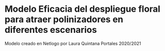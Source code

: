 # Modelo Eficacia del despliegue floral para atraer polinizadores en diferentes escenarios


Modelo creado en Netlogo por Laura Quintana Portales 2020/2021
